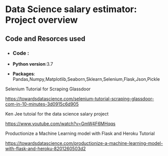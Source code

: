 # Data Science salary estimator: Project overview

## Code and Resorces used


* ### Code :

 * **Python version**:3.7

 * **Packages**: Pandas,Numpy,Matplotlib,Seaborn,Sklearn,Selenium,Flask,Json,Pickle


Selenium Tutorial for Scraping Glassdoor

 https://towardsdatascience.com/selenium-tutorial-scraping-glassdoor-com-in-10-minutes-3d0915c6d905
 
 Ken Jee tutoial for the data science salary project
 
 https://www.youtube.com/watch?v=GmW4F6MHqqs
 
Productionize a Machine Learning model with Flask and Heroku Tutorial 

https://towardsdatascience.com/productionize-a-machine-learning-model-with-flask-and-heroku-8201260503d2
